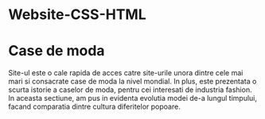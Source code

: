 # Website-CSS-HTML
<div>
  <h1>Case de moda</h1>
  <p>Site-ul este o cale rapida de acces catre site-urile unora dintre cele mai mari si consacrate case de moda la nivel mondial. In plus, este prezentata o scurta istorie a caselor de moda, pentru cei interesati de industria fashion. In aceasta sectiune, am pus in evidenta evolutia modei de-a lungul timpului, facand comparatia dintre cultura diferitelor popoare.</p>
</div>
